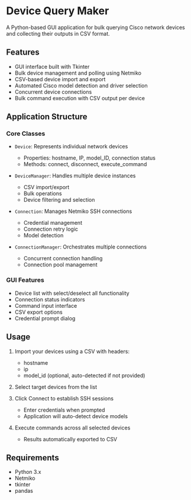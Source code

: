 # Device Query Maker

A Python-based GUI application for bulk querying Cisco network devices and collecting their outputs in CSV format.

## Features

- GUI interface built with Tkinter
- Bulk device management and polling using Netmiko
- CSV-based device import and export
- Automated Cisco model detection and driver selection
- Concurrent device connections
- Bulk command execution with CSV output per device

## Application Structure

### Core Classes

- `Device`: Represents individual network devices
  - Properties: hostname, IP, model_ID, connection status
  - Methods: connect, disconnect, execute_command

- `DeviceManager`: Handles multiple device instances
  - CSV import/export
  - Bulk operations
  - Device filtering and selection

- `Connection`: Manages Netmiko SSH connections
  - Credential management
  - Connection retry logic
  - Model detection

- `ConnectionManager`: Orchestrates multiple connections
  - Concurrent connection handling
  - Connection pool management

### GUI Features

- Device list with select/deselect all functionality
- Connection status indicators
- Command input interface
- CSV export options
- Credential prompt dialog

## Usage

1. Import your devices using a CSV with headers:
   - hostname
   - ip
   - model_id (optional, auto-detected if not provided)

2. Select target devices from the list

3. Click Connect to establish SSH sessions
   - Enter credentials when prompted
   - Application will auto-detect device models

4. Execute commands across all selected devices
   - Results automatically exported to CSV

## Requirements

- Python 3.x
- Netmiko
- tkinter
- pandas


